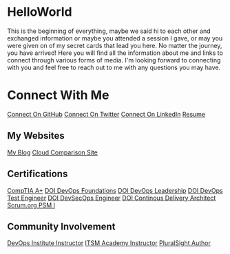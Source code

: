 # HelloWorld
This is the beginning of everything, maybe we said hi to each other and exchanged information or maybe you attended a session I gave, or may you were given on of my secret cards that lead you here. No matter the journey, you have arrived! Here you will find all the information about me and links to connect through various forms of media. I'm looking forward to connecting with you and feel free to reach out to me with any questions you may have. 

# Connect With Me
[Connect On GitHub](http://www.github.com/imseandavis)
[Connect On Twitter]()
[Connect On LinkedIn]()
[Resume]()

## My Websites
[My Blog]()
[Cloud Comparison Site]()

## Certifications
[CompTIA A+]()
[DOI DevOps Foundations]()
[DOI DevOps Leadership]()
[DOI DevOps Test Engineer]()
[DOI DevSecOps Engineer]()
[DOI Continous Delivery Architect]()
[Scrum.org PSM I]()

## Community Involvement
[DevOps Institute Instructor]()
[ITSM Academy Instructor]()
[PluralSight Author]()
